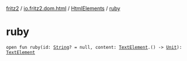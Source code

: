 [fritz2](../../index.md) / [io.fritz2.dom.html](../index.md) / [HtmlElements](index.md) / [ruby](./ruby.md)

# ruby

`open fun ruby(id: `[`String`](https://kotlinlang.org/api/latest/jvm/stdlib/kotlin/-string/index.html)`? = null, content: `[`TextElement`](../-text-element/index.md)`.() -> `[`Unit`](https://kotlinlang.org/api/latest/jvm/stdlib/kotlin/-unit/index.html)`): `[`TextElement`](../-text-element/index.md)